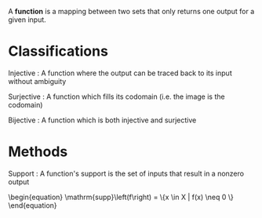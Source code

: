A **function** is a mapping between two sets that only returns one output for a given input.

# Classifications

Injective
  : A function where the output can be traced back to its input without ambiguity
  
Surjective
  : A function which fills its codomain (i.e. the image is the codomain)
  
Bijective
  : A function which is both injective and surjective

# Methods

Support
  : A function's support is the set of inputs that result in a nonzero output
  
\begin{equation}
\mathrm{supp}\left(f\right) = \\{x \in X | f(x) \neq 0 \\}
\end{equation}